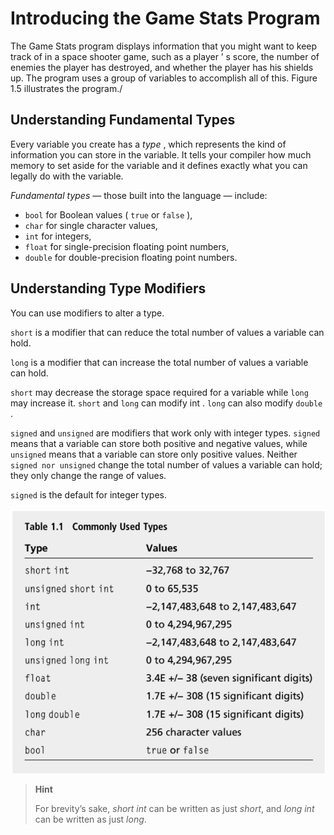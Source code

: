 # Introducing the Game Stats Program 

The Game Stats program displays information that you might want to keep track of in a space shooter game, such as a player ’ s score, the number of enemies the player has destroyed, and whether the player has his shields up. The program uses a group of variables to accomplish all of this. Figure 1.5 illustrates the program./

## Understanding Fundamental Types 

Every variable you create has a *type* , which represents the kind of information you can store in the variable. It tells your compiler how much memory to set aside for the variable and it defines exactly what you can legally do with the variable. 

*Fundamental types* — those built into the language — include:
- `bool` for Boolean values ( `true` or `false` ), 
- `char` for single character values, 
- `int` for integers, 
- `float` for single-precision floating point numbers, 
- `double` for double-precision floating point numbers. 

## Understanding Type Modifiers 

You can use modifiers to alter a type. 

`short` is a modifier that can reduce the total number of values a variable can hold. 

`long` is a modifier that can increase the total number of values a variable can hold. 

`short` may decrease the storage space required for a variable while `long` may increase it. `short` and `long` can modify int . `long` can also modify `double` . 

`signed` and `unsigned` are modifiers that work only with integer types. `signed` means that a variable can store both positive and negative values, while `unsigned` means that a variable can store only positive values. Neither `signed nor unsigned` change the total number of values a variable can hold; they only change the range of values. 

`signed` is the default for integer types.

<p align="center">
<img src="assets/Screenshot 2022-05-28 152727.png"/>
</p>

> **Hint**
> 
> For brevity’s sake, *short int* can be written as just *short*, and *long int* can be written as just *long*.